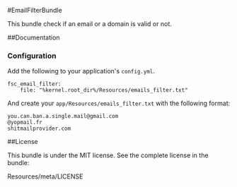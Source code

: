 #EmailFilterBundle

This bundle check if an email or a domain is valid or not.

##Documentation

### Configuration

Add the following to your application's `config.yml`.

```
fsc_email_filter:
    file: "%kernel.root_dir%/Resources/emails_filter.txt"
```

And create your `app/Resources/emails_filter.txt` with the following format:

```
you.can.ban.a.single.mail@gmail.com
@yopmail.fr
shitmailprovider.com
```

##License

This bundle is under the MIT license. See the complete license in the bundle:

Resources/meta/LICENSE
